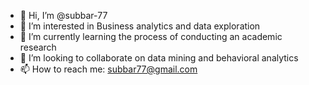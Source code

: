 - 👋 Hi, I’m @subbar-77
- 👀 I’m interested in Business analytics and data exploration
- 🌱 I’m currently learning the process of conducting an academic research
- 💞️ I’m looking to collaborate on data mining and behavioral analytics
- 📫 How to reach me: subbar77@gmail.com

<!---
subbar-77/subbar-77 is a ✨ special ✨ repository because its `README.md` (this file) appears on your GitHub profile.
You can click the Preview link to take a look at your changes.
--->
